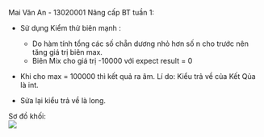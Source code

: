 Mai Văn An - 13020001
Nâng cấp BT tuần 1:
- Sử dụng Kiểm thử biên mạnh : 
	+ Do hàm tính tổng các số chẵn dương nhỏ hơn số n cho trước nên tăng giá trị biên max.
	+ Biên Mix cho giá trị -10000 với expect result = 0
	
- Khi cho max = 100000 thì kết quả ra âm. Lí do: Kiểu trả về của Kết Qủa là int.
- Sửa lại kiểu trả về là long.

Sơ đồ khối:
<br>
<img src="https://github.com/longdt03/int3117-2016/blob/master/MaiVanAn/BT1/tinhtong.JPG"/>
